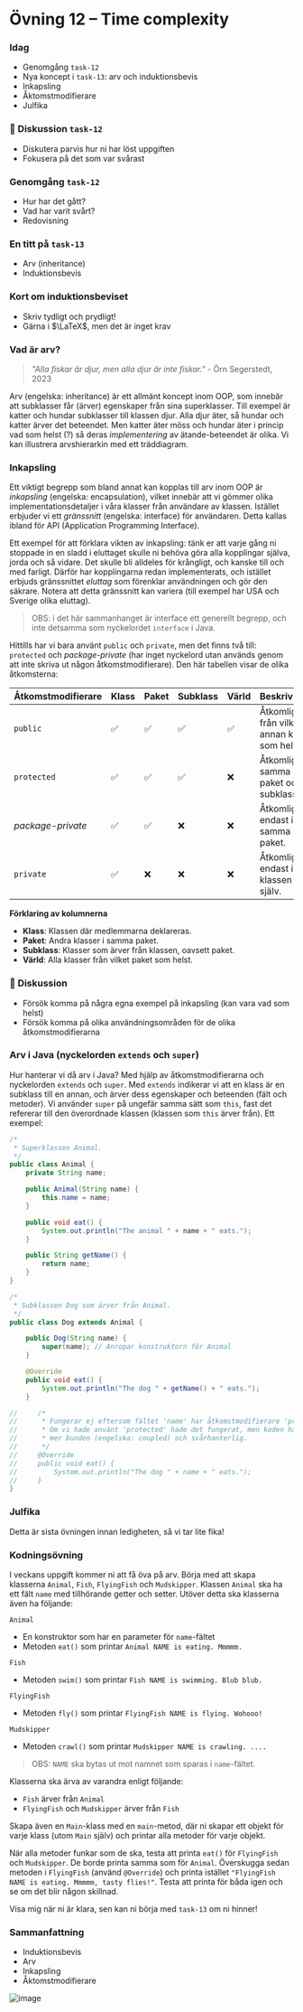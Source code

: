# **Övning 12 – Time complexity**

### **Idag**
* Genomgång `task-12`
* Nya koncept i `task-13`: arv och induktionsbevis
* Inkapsling
* Åktomstmodifierare
* Julfika

### **💬 Diskussion `task-12`**
* Diskutera parvis hur ni har löst uppgiften
* Fokusera på det som var svårast

### **Genomgång `task-12`**
* Hur har det gått?
* Vad har varit svårt?
* Redovisning

### **En titt på `task-13`**
* Arv (inheritance)
* Induktionsbevis

### **Kort om induktionsbeviset**
* Skriv tydligt och prydligt!
* Gärna i $\LaTeX$, men det är inget krav

### **Vad är arv?**
> *"Alla fiskar är djur, men alla djur är inte fiskar."* - Örn Segerstedt, 2023

Arv (engelska: inheritance) är ett allmänt koncept inom OOP, som innebär att subklasser får (ärver) egenskaper från sina superklasser. Till exempel är katter och hundar subklasser till klassen djur. Alla djur äter, så hundar och katter ärver det beteendet. Men katter äter möss och hundar äter i princip vad som helst (?) så deras *implementering* av ätande-beteendet är olika. Vi kan illustrera arvshierarkin med ett träddiagram.

### **Inkapsling**
Ett viktigt begrepp som bland annat kan kopplas till arv inom OOP är *inkapsling* (engelska: encapsulation), vilket innebär att vi gömmer olika implementationsdetaljer i våra klasser från användare av klassen. Istället erbjuder vi ett *gränssnitt* (engelska: interface) för användaren. Detta kallas ibland för API (Application Programming Interface).

Ett exempel för att förklara vikten av inkapsling: tänk er att varje gång ni stoppade in en sladd i eluttaget skulle ni behöva göra alla kopplingar själva, jorda och så vidare. Det skulle bli alldeles för krångligt, och kanske till och med farligt. Därför har kopplingarna redan implementerats, och istället erbjuds gränssnittet *eluttag* som förenklar användningen och gör den säkrare. Notera att detta gränssnitt kan variera (till exempel har USA och Sverige olika eluttag).

> OBS: i det här sammanhanget är interface ett generellt begrepp, och inte detsamma som nyckelordet `interface` i Java.

Hittills har vi bara använt `public` och `private`, men det finns två till: `protected` och *package-private* (har inget nyckelord utan används genom att inte skriva ut någon åtkomstmodifierare). Den här tabellen visar de olika åtkomsterna:

| Åtkomstmodifierare | Klass | Paket | Subklass | Värld | Beskrivning |
|--------------------|------|--------|---------|------|---|
| `public`           | ✅   | ✅     | ✅      | ✅   | Åtkomligt från vilken annan klass som helst. |
| `protected`        | ✅   | ✅     | ✅      | ❌  | Åtkomligt i samma paket och subklass. |
| *package-private*  | ✅   | ✅     | ❌     | ❌  | Åtkomligt endast inom samma paket. |
| `private`          | ✅   | ❌    | ❌     | ❌  | Åtkomligt endast inom klassen själv. |

**Förklaring av kolumnerna**
- **Klass**: Klassen där medlemmarna deklareras.
- **Paket**: Andra klasser i samma paket.
- **Subklass**: Klasser som ärver från klassen, oavsett paket.
- **Värld**: Alla klasser från vilket paket som helst.

### **💬 Diskussion**
* Försök komma på några egna exempel på inkapsling (kan vara vad som helst)
* Försök komma på olika användningsområden för de olika åtkomstmodifierarna

### **Arv i Java (nyckelorden `extends` och `super`)**
Hur hanterar vi då arv i Java? Med hjälp av åtkomstmodifierarna och nyckelorden `extends` och `super`. Med `extends` indikerar vi att en klass är en subklass till en annan, och ärver dess egenskaper och beteenden (fält och metoder). Vi använder `super` på ungefär samma sätt som `this`, fast det refererar till den överordnade klassen (klassen som `this` ärver från). Ett exempel:

```java
/*
 * Superklassen Animal.
 */
public class Animal {
    private String name;

    public Animal(String name) {
        this.name = name;
    }

    public void eat() {
        System.out.println("The animal " + name + " eats.");
    }

    public String getName() {
        return name;
    }
}

/*
 * Subklassen Dog som ärver från Animal.
 */
public class Dog extends Animal { 

    public Dog(String name) {
        super(name); // Anropar konstruktorn för Animal
    }

    @Override
    public void eat() {
        System.out.println("The dog " + getName() + " eats.");
    }

//     /*
//      * Fungerar ej eftersom fältet 'name' har åtkomstmodifierare 'private'.
//      * Om vi hade använt 'protected' hade det fungerat, men koden hade blivit
//      * mer bunden (engelska: coupled) och svårhanterlig.
//      */
//     @Override
//     public void eat() {
//         System.out.println("The dog " + name + " eats.");
//     }
}
```

### **Julfika**
Detta är sista övningen innan ledigheten, så vi tar lite fika!

### **Kodningsövning**
I veckans uppgift kommer ni att få öva på arv. Börja med att skapa klasserna `Animal`, `Fish`, `FlyingFish` och `Mudskipper`. Klassen `Animal` ska ha ett fält `name` med tillhörande getter och setter. Utöver detta ska klasserna även ha följande:

`Animal`
* En konstruktor som har en parameter för `name`-fältet
* Metoden `eat()` som printar `Animal NAME is eating. Mmmmm.`

`Fish`
* Metoden `swim()` som printar `Fish NAME is swimming. Blub blub.`

`FlyingFish`
* Metoden `fly()` som printar `FlyingFish NAME is flying. Wohooo!`

`Mudskipper`
* Metoden `crawl()` som printar `Mudskipper NAME is crawling. ....`

> OBS: `NAME` ska bytas ut mot namnet som sparas i `name`-fältet.

Klasserna ska ärva av varandra enligt följande:

* `Fish` ärver från `Animal`
* `FlyingFish` och `Mudskipper` ärver från `Fish`

Skapa även en `Main`-klass med en `main`-metod, där ni skapar ett objekt för varje klass (utom `Main` själv) och printar alla metoder för varje objekt.

När alla metoder funkar som de ska, testa att printa `eat()` för `FlyingFish` och `Mudskipper`. De borde printa samma som för `Animal`. Överskugga sedan metoden i `FlyingFish` (använd `@Override`) och printa istället `"FlyingFish NAME is eating. Mmmmm, tasty flies!"`. Testa att printa för båda igen och se om det blir någon skillnad.

Visa mig när ni är klara, sen kan ni börja med `task-13` om ni hinner!

### **Sammanfattning**
* Induktionsbevis
* Arv
* Inkapsling
* Åktomstmodifierare

![image](god-jul.jpg)

